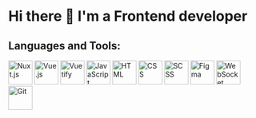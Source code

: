 # Hi there 👋 I'm a Frontend developer


## Languages and Tools:
<div>
    <img src="https://cdn.jsdelivr.net/gh/devicons/devicon/icons/nuxtjs/nuxtjs-original.svg" style="height: 48px" title="Nuxt.js"/>
    <img src="https://cdn.jsdelivr.net/gh/devicons/devicon/icons/vuejs/vuejs-original-wordmark.svg" style="height: 48px" title="Vue.js"/>
    <img src="https://cdn.jsdelivr.net/gh/devicons/devicon/icons/vuetify/vuetify-original.svg" style="height: 48px" title="Vuetify"/>
    <img src="https://cdn.jsdelivr.net/gh/devicons/devicon/icons/javascript/javascript-original.svg" style="height: 48px" title="JavaScript"/>
    <img src="https://cdn.jsdelivr.net/gh/devicons/devicon/icons/html5/html5-original-wordmark.svg" style="height: 48px" title="HTML"/>
    <img src="https://cdn.jsdelivr.net/gh/devicons/devicon/icons/css3/css3-original-wordmark.svg" style="height: 48px" title="CSS"/>
    <img src="https://cdn.jsdelivr.net/gh/devicons/devicon/icons/sass/sass-original.svg" style="height: 48px" title="SCSS"/>
    <img src="https://cdn.jsdelivr.net/gh/devicons/devicon/icons/figma/figma-original.svg" style="height: 48px" title="Figma"/>
    <img src="https://i.imgur.com/Q2VaxDg.png" style="height: 48px" title="WebSocket"/>
    <img src="https://cdn.jsdelivr.net/gh/devicons/devicon/icons/git/git-plain-wordmark.svg" style="height: 48px" title="Git"/>
</div>
